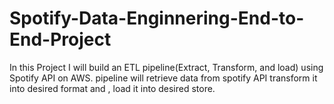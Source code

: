 # Spotify-Data-Enginnering-End-to-End-Project
In this Project I will build an ETL pipeline(Extract, Transform, and load) using Spotify API on AWS. pipeline will retrieve data from spotify API transform it into desired format and , load it into desired store.

